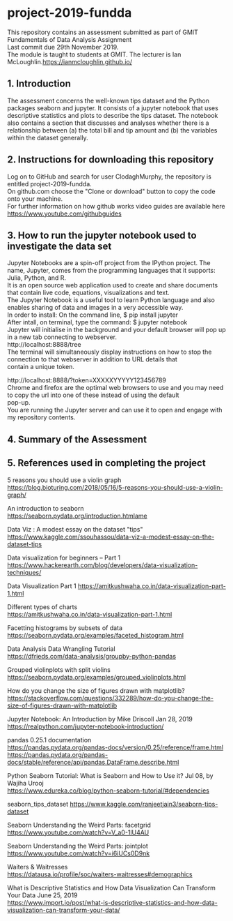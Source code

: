 # project-2019-fundda
This repository contains an assessment submitted as part of GMIT Fundamentals of Data Analysis Assignment<br>
Last commit due 29th November 2019.<br>
The module is taught to students at GMIT. The lecturer is Ian McLoughlin.https://ianmcloughlin.github.io/




## 1. Introduction
The assessment concerns the well-known tips dataset and the Python packages seaborn and jupyter.
It consists of a jupyter notebook that uses descriptive statistics and plots to describe the tips dataset.
The notebook also contains a section that discusses and analyses whether there is a relationship between 
(a) the total bill and tip amount and 
(b) the variables within the dataset generally. 



## 2. Instructions for downloading this repository
Log on to GitHub and search for user ClodaghMurphy, the repository is entitled project-2019-fundda.<br>
On github.com choose the "Clone or download" button to copy the code onto your machine.<br>
For further information on how github works video guides are available here https://www.youtube.com/githubguides<br>

## 3. How to run the jupyter notebook used to investigate the data set 
Jupyter Notebooks are a spin-off project from the IPython project. The name, Jupyter, comes from the programming languages that it supports: Julia, Python, and R.<br>
It is an open source web application used to create and share documents that contain live code, equations, visualizations and text.<br>
The Jupyter Notebook is a useful tool to learn Python language and also enables sharing of data and images in a very accessible way.<br>
In order to install: On the command line, $ pip install jupyter<br>
After intall, on terminal, type the command: $ jupyter notebook<br>
Jupyter will initialise in the background and your default browser will pop up in a new tab connecting to webserver.<br> http://localhost:8888/tree<br>
The terminal will simultaneously display instructions on how to stop the connection to that webserver in addition to URL details that <br>contain a unique token.<br>

http://localhost:8888/?token=XXXXXYYYYY123456789<br>
Chrome and firefox are the optimal web browsers to use and you may need to copy the url into one of these instead of using the default<br> pop-up.<br>
You are running the Jupyter server and can use it to open and engage with my repository contents.<br>

## 4. Summary of the Assessment


## 5. References used in completing the project

5 reasons you should use a violin graph<br>
https://blog.bioturing.com/2018/05/16/5-reasons-you-should-use-a-violin-graph/<br>

An introduction to seaborn<br>
https://seaborn.pydata.org/introduction.htmlame<br>

Data Viz : A modest essay on the dataset "tips"<br>
https://www.kaggle.com/ssouhassou/data-viz-a-modest-essay-on-the-dataset-tips<br>

Data visualization for beginners – Part 1<br>
https://www.hackerearth.com/blog/developers/data-visualization-techniques/<br>

Data Visualization Part 1
https://amitkushwaha.co.in/data-visualization-part-1.html<br>

Different types of charts<br>
https://amitkushwaha.co.in/data-visualization-part-1.html<br>

Facetting histograms by subsets of data<br>
https://seaborn.pydata.org/examples/faceted_histogram.html<br>

Data Analysis Data Wrangling Tutorial<br>
https://dfrieds.com/data-analysis/groupby-python-pandas<br>

Grouped violinplots with split violins<br>
https://seaborn.pydata.org/examples/grouped_violinplots.html<br>

How do you change the size of figures drawn with matplotlib?<br>
https://stackoverflow.com/questions/332289/how-do-you-change-the-size-of-figures-drawn-with-matplotlib

Jupyter Notebook: An Introduction  by Mike Driscoll  Jan 28, 2019<br>
https://realpython.com/jupyter-notebook-introduction/ <br>

pandas 0.25.1 documentation <br>
https://pandas.pydata.org/pandas-docs/version/0.25/reference/frame.html<br>
https://pandas.pydata.org/pandas-docs/stable/reference/api/pandas.DataFrame.describe.html<br>


Python Seaborn Tutorial: What is Seaborn and How to Use it? Jul 08, by Wajiha Urooj<br>
https://www.edureka.co/blog/python-seaborn-tutorial/#dependencies<br>

seaborn_tips_dataset
https://www.kaggle.com/ranjeetjain3/seaborn-tips-dataset<br>

Seaborn Understanding the Weird Parts: facetgrid<br>
https://www.youtube.com/watch?v=V_a0-1lU4AU<br>

Seaborn Understanding the Weird Parts: jointplot<br>
https://www.youtube.com/watch?v=i6iUCs0D9nk<br>

Waiters & Waitresses<br>
https://datausa.io/profile/soc/waiters-waitresses#demographics<br>

What is Descriptive Statistics and How Data Visualization Can Transform Your Data June 25, 2019<br>
https://www.import.io/post/what-is-descriptive-statistics-and-how-data-visualization-can-transform-your-data/<br>
